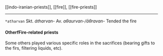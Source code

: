 [[indo-iranian-priests]], [[fire]], [[fire-priests]]

---

`*atharvan`
Skt. *átharvan-*
Av. *aθaurvan-/āθravan-*
Tended the fire
#### OtherfFire-related priests
Some others played various specific roles in the sacrifices (bearing gifts to the firs, filtering liquids, etc).